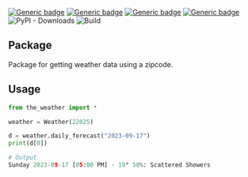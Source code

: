 [![Generic badge](https://img.shields.io/badge/Licence-MIT-blue.svg)](https://shields.io/)
[![Generic badge](https://img.shields.io/badge/Maintained-yes-green.svg)](https://shields.io/)
[![Generic badge](https://img.shields.io/badge/Python-3.7-yellow.svg)](https://shields.io/)
[![Generic badge](https://img.shields.io/badge/the_weather-1.5-red.svg)](https://pypi.org/project/the-weather/)
![PyPI - Downloads](https://img.shields.io/pypi/dm/the_weather)
![Build](https://github.com/michaelMondoro/the_weather/actions/workflows/Tests.yml/badge.svg)

## Package
Package for getting weather data using a zipcode.

## Usage
```python
from the_weather import *

weather = Weather(22025)

d = weather.daily_forecast("2023-09-17")
print(d[0])

# Output
Sunday 2023-09-17 [05:00 PM] - 19° 50%: Scattered Showers

```
